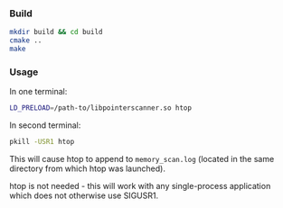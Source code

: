 ### Build

```bash
mkdir build && cd build
cmake ..
make
```

### Usage

In one terminal:
```bash
LD_PRELOAD=/path-to/libpointerscanner.so htop
```

In second terminal:
```bash
pkill -USR1 htop
```
This will cause htop to append to `memory_scan.log` (located in the same directory from which htop was launched).

htop is not needed - this will work with any single-process application which does not otherwise use SIGUSR1.
